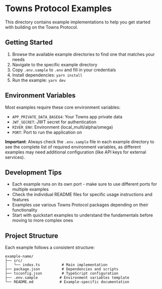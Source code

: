 # Towns Protocol Examples

This directory contains example implementations to help you get started with building on the Towns Protocol.

## Getting Started

1. Browse the available example directories to find one that matches your needs
2. Navigate to the specific example directory
3. Copy `.env.sample` to `.env` and fill in your credentials
4. Install dependencies: `yarn install`
5. Run the example: `yarn dev`

## Environment Variables

Most examples require these core environment variables:

- `APP_PRIVATE_DATA_BASE64`: Your Towns app private data
- `JWT_SECRET`: JWT secret for authentication
- `RIVER_ENV`: Environment (local_multi/alpha/omega)
- `PORT`: Port to run the application on

**Important**: Always check the `.env.sample` file in each example directory to see the complete list of required environment variables, as different examples may need additional configuration (like API keys for external services).

## Development Tips

- Each example runs on its own port - make sure to use different ports for multiple examples
- Check the individual README files for specific usage instructions and features
- Examples use various Towns Protocol packages depending on their functionality
- Start with quickstart examples to understand the fundamentals before moving to more complex ones

## Project Structure

Each example follows a consistent structure:

```
example-name/
├── src/
│   └── index.ts          # Main implementation
├── package.json          # Dependencies and scripts
├── tsconfig.json         # TypeScript configuration
├── .env.sample          # Environment variables template
└── README.md            # Example-specific documentation
```
